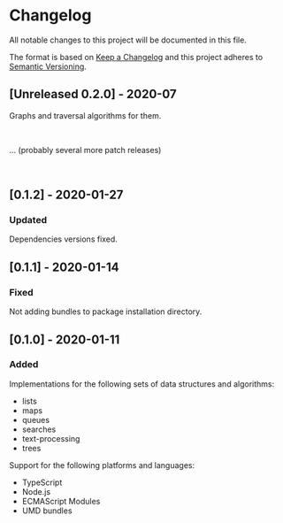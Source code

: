 # Changelog
All notable changes to this project will be documented in this file.

The format is based on [Keep a Changelog](http://keepachangelog.com/en/1.0.0/)
and this project adheres to [Semantic Versioning](http://semver.org/spec/v2.0.0.html).

## [Unreleased 0.2.0] - 2020-07
Graphs and traversal algorithms for them.

<br/>

... (probably several more patch releases)

<br/>

## [0.1.2] - 2020-01-27
### Updated
Dependencies versions fixed.

## [0.1.1] - 2020-01-14
### Fixed
Not adding bundles to package installation directory.

## [0.1.0] - 2020-01-11
### Added
Implementations for the following sets of data structures and algorithms:
- lists
- maps
- queues
- searches
- text-processing
- trees

Support for the following platforms and languages:
- TypeScript
- Node.js
- ECMAScript Modules
- UMD bundles
